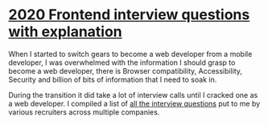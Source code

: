 # [2020 Frontend interview questions with explanation](https://www.belvikram.com/#/interviewQuestions)

When I started to switch gears to become a web developer from a mobile developer, I was overwhelmed with the information I should grasp to become a web developer, there is Browser compatibility, Accessibility, Security and billion of bits of information that I need to soak in.

During the transition it did take a lot of interview calls until I cracked one as a web developer. I compiled a list of [all the interview questions](https://www.belvikram.com/#/interviewQuestions) put to me by various recruiters across multiple companies.
